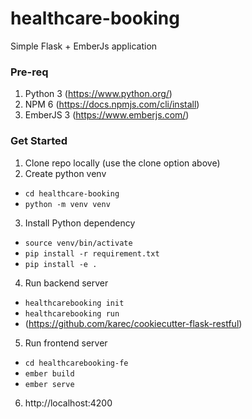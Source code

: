 # healthcare-booking
Simple Flask + EmberJs application
### Pre-req
1. Python 3 (https://www.python.org/)
2. NPM 6 (https://docs.npmjs.com/cli/install)
3. EmberJS 3 (https://www.emberjs.com/)

### Get Started
1. Clone repo locally (use the clone option above)
2. Create python venv
  * `cd healthcare-booking`
  * `python -m venv venv`
3. Install Python dependency
  * `source venv/bin/activate`
  * `pip install -r requirement.txt`
  * `pip install -e .`
4. Run backend server
  * `healthcarebooking init`
  * `healthcarebooking run`
  * (https://github.com/karec/cookiecutter-flask-restful)
5. Run frontend server
  * `cd healthcarebooking-fe`
  * `ember build`
  * `ember serve`
6. http://localhost:4200
